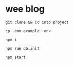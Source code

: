 # wee blog

`git clone && cd into project`

`cp .env.example .env`

`npm i`

`npm run db:init`

`npm start`
